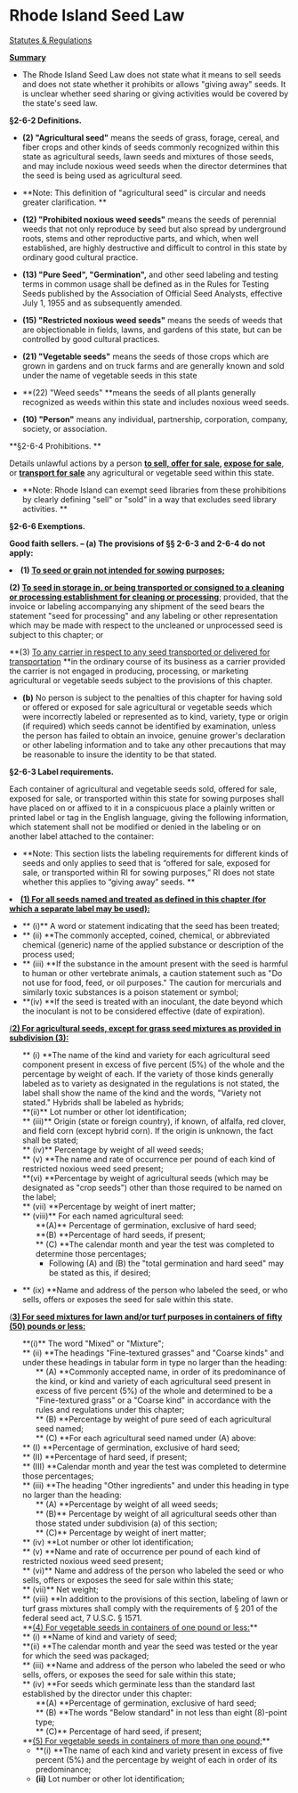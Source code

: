 # Rhode Island Seed Law

[Statutes & Regulations](http://www.dem.ri.gov/programs/bnatres/agricult/promotion.php )

**<u>Summary</u>**

*   The Rhode Island Seed Law does not state what it means to sell seeds and does not state whether it prohibits or allows "giving away" seeds. It is unclear whether seed sharing or giving activities would be covered by the state's seed law. 

**§2-6-2 Definitions.**

*   **(2) "Agricultural seed"** means the seeds of grass, forage, cereal, and fiber crops and other kinds of seeds commonly recognized within this state as agricultural seeds, lawn seeds and mixtures of those seeds, and may include noxious weed seeds when the director determines that the seed is being used as agricultural seed.

*   **Note: This definition of "agricultural seed" is circular and needs greater clarification. **

*   **(12) "Prohibited noxious weed seeds"** means the seeds of perennial weeds that not only reproduce by seed but also spread by underground roots, stems and other reproductive parts, and which, when well established, are highly destructive and difficult to control in this state by ordinary good cultural practice.
*   **(13) "Pure Seed", "Germination",** and other seed labeling and testing terms in common usage shall be defined as in the Rules for Testing Seeds published by the Association of Official Seed Analysts, effective July 1, 1955 and as subsequently amended.
*   **(15) "Restricted noxious weed seeds"** means the seeds of weeds that are objectionable in fields, lawns, and gardens of this state, but can be controlled by good cultural practices.
*   **(21) "Vegetable seeds"** means the seeds of those crops which are grown in gardens and on truck farms and are generally known and sold under the name of vegetable seeds in this state
*   **(22) "Weed seeds" **means the seeds of all plants generally recognized as weeds within this state and includes noxious weed seeds. 
*   **(10) "Person"** means any individual, partnership, corporation, company, society, or association.

**§2-6-4 Prohibitions. **

Details unlawful actions by a person **<u>to sell, offer for sale,</u> <u>expose for sale</u>**, or **<u>transport for sale</u>** any agricultural or vegetable seed within this state.

*   **Note: Rhode Island can exempt seed libraries from these prohibitions by clearly defining "sell" or "sold" in a way that excludes seed library activities. **

**§2-6-6 Exemptions.**

**Good faith sellers. – **(a) The provisions of §§ 2-6-3 and 2-6-4 do not apply:
<undefined><li>**(1) <u>To seed or grain not intended for sowing purposes;</u>**</li></undefined>

**(2) <u>To seed in storage in, or being transported or consigned to a cleaning or processing establishment for cleaning or processing</u>**; provided, that the invoice or labeling accompanying any shipment of the seed bears the statement "seed for processing" and any labeling or other representation which may be made with respect to the uncleaned or unprocessed seed is subject to this chapter; or

**(3) <u>To any carrier in respect to any seed transported or delivered for transportation</u> **in the ordinary course of its business as a carrier provided the carrier is not engaged in producing, processing, or marketing agricultural or vegetable seeds subject to the provisions of this chapter.

*   **(b)** No person is subject to the penalties of this chapter for having sold or offered or exposed for sale agricultural or vegetable seeds which were incorrectly labeled or represented as to kind, variety, type or origin (if required) which seeds cannot be identified by examination, unless the person has failed to obtain an invoice, genuine grower's declaration or other labeling information and to take any other precautions that may be reasonable to insure the identity to be that stated. 

**§2-6-3 Label requirements.**

Each container of agricultural and vegetable seeds sold, offered for sale, exposed for sale, or transported within this state for sowing purposes shall have placed on or affixed to it in a conspicuous place a plainly written or printed label or tag in the English language, giving the following information, which statement shall not be modified or denied in the labeling or on another label attached to the container:

*   **Note: This section lists the labeling requirements for different kinds of seeds and only applies to seed that is “offered for sale, exposed for sale, or transported within RI for sowing purposes,” RI does not state whether this applies to “giving away” seeds. **

<undefined><li>**<u>(1) For all seeds named and treated as defined in this chapter (for which a separate label may be used):</u>**</li></undefined>

*   ** (i)** A word or statement indicating that the seed has been treated;
*   ** (ii) **The commonly accepted, coined, chemical, or abbreviated chemical (generic) name of the applied substance or description of the process used;
*   ** (iii) **If the substance in the amount present with the seed is harmful to human or other vertebrate animals, a caution statement such as "Do not use for food, feed, or oil purposes." The caution for mercurials and similarly toxic substances is a poison statement or symbol;
*    **(iv) **If the seed is treated with an inoculant, the date beyond which the inoculant is not to be considered effective (date of expiration).

<u>(**2) For agricultural seeds, except for grass seed mixtures as provided in subdivision (3):</u>**
<ul style="list-style: none;"><li>** (i) **The name of the kind and variety for each agricultural seed component present in excess of five percent (5%) of the whole and the percentage by weight of each. If the variety of those kinds generally labeled as to variety as designated in the regulations is not stated, the label shall show the name of the kind and the words, "Variety not stated." Hybrids shall be labeled as hybrids;</li>
<li> **(ii)** Lot number or other lot identification;</li>
<li>** (iii)** Origin (state or foreign country), if known, of alfalfa, red clover, and field corn (except hybrid corn). If the origin is unknown, the fact shall be stated;</li>
<li>** (iv)** Percentage by weight of all weed seeds;</li>
<li>** (v) **The name and rate of occurrence per pound of each kind of restricted noxious weed seed present;</li>
<li>**(vi) **Percentage by weight of agricultural seeds (which may be designated as "crop seeds") other than those required to be named on the label;</li>
<li>** (vii) **Percentage by weight of inert matter;</li>
<li>** (viii)** For each named agricultural seed:<ul style="list-style: none;"><li>**(A)** Percentage of germination, exclusive of hard seed;</li>
<li>**(B) **Percentage of hard seeds, if present;</li>
<li>** (C) **The calendar month and year the test was completed to determine those percentages;

*    Following (A) and (B) the "total germination and hard seed" may be stated as this, if desired;
</ul style="list-style: none;">

</ul style="list-style: none;">

*   ** (ix) **Name and address of the person who labeled the seed, or who sells, offers or exposes the seed for sale within this state.

(**<u>3) For seed mixtures for lawn and/or turf purposes in containers of fifty (50) pounds or less:</u>**
<ul style="list-style: none;"><li> **(i)** The word "Mixed" or "Mixture";</li>
<li>** (ii) **The headings "Fine-textured grasses" and "Coarse kinds" and under these headings in tabular form in type no larger than the heading:<ul style="list-style: none;"><li>** (A) **Commonly accepted name, in order of its predominance of the kind, or kind and variety of each agricultural seed present in excess of five percent (5%) of the whole and determined to be a "Fine-textured grass" or a "Coarse kind" in accordance with the rules and regulations under this chapter;</li>
<li>** (B) **Percentage by weight of pure seed of each agricultural seed named;</li>
<li>** (C) **For each agricultural seed named under (A) above:</li></ul style="list-style: none;">
</li>
<li>** (I) **Percentage of germination, exclusive of hard seed;</li>
<li>** (II) **Percentage of hard seed, if present;</li>
<li>** (III) **Calendar month and year the test was completed to determine those percentages;</li>
<li>** (iii) **The heading "Other ingredients" and under this heading in type no larger than the heading:<ul style="list-style: none;"><li>** (A) **Percentage by weight of all weed seeds;</li>
<li>** (B)** Percentage by weight of all agricultural seeds other than those stated under subdivision (a) of this section;</li>
<li>** (C)** Percentage by weight of inert matter;</li></ul style="list-style: none;">
</li>
<li>** (iv) **Lot number or other lot identification;</li>
<li>** (v) **Name and rate of occurrence per pound of each kind of restricted noxious weed seed present;</li>
<li>** (vi)** Name and address of the person who labeled the seed or who sells, offers or exposes the seed for sale within this state;</li>
<li>** (vii)** Net weight;</li>
<li>** (viii) **In addition to the provisions of this section, labeling of lawn or turf grass mixtures shall comply with the requirements of § 201 of the federal seed act, 7 U.S.C. § 1571.</li>
<li>
</li>
<li>**<u>(4) For vegetable seeds in containers of one pound or less:</u>**</li>
<li>** (i) **Name of kind and variety of seed;</li>
<li>**(ii) **The calendar month and year the seed was tested or the year for which the seed was packaged;</li>
<li>** (iii) **Name and address of the person who labeled the seed or who sells, offers, or exposes the seed for sale within this state;</li>
<li>** (iv) **For seeds which germinate less than the standard last established by the director under this chapter:<ul style="list-style: none;"><li>**(A) **Percentage of germination, exclusive of hard seed;</li>
<li>** (B) **The words "Below standard" in not less than eight (8)-point type;</li>
<li>** (C)** Percentage of hard seed, if present;</li></ul style="list-style: none;">
</li>
<li>**<u>(5) For vegetable seeds in containers of more than one pound;</u>**

*   **(i) **The name of each kind and variety present in excess of five percent (5%) and the percentage by weight of each in order of its predominance;
*   **(ii)** Lot number or other lot identification;

 